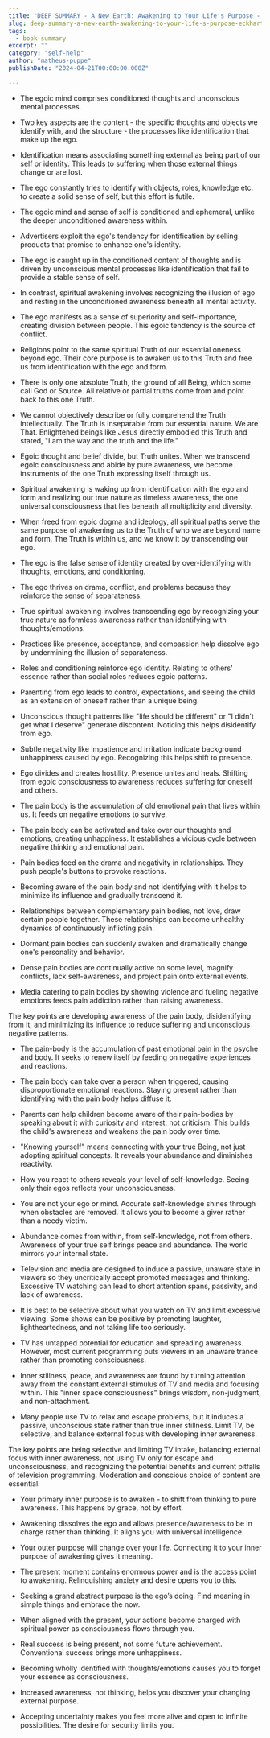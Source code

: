 ```yaml
---
title: "DEEP SUMMARY - A New Earth: Awakening to Your Life's Purpose - Eckhart Tolle"
slug: deep-summary-a-new-earth-awakening-to-your-life-s-purpose-eckhart-tolle
tags: 
  - book-summary
excerpt: ""
category: "self-help"
author: "matheus-puppe"
publishDate: "2024-04-21T00:00:00.000Z"

---
```





- The egoic mind comprises conditioned thoughts and unconscious mental processes. 

- Two key aspects are the content - the specific thoughts and objects we identify with, and the structure - the processes like identification that make up the ego.

- Identification means associating something external as being part of our self or identity. This leads to suffering when those external things change or are lost. 

- The ego constantly tries to identify with objects, roles, knowledge etc. to create a solid sense of self, but this effort is futile. 

- The egoic mind and sense of self is conditioned and ephemeral, unlike the deeper unconditioned awareness within. 

- Advertisers exploit the ego's tendency for identification by selling products that promise to enhance one's identity.

- The ego is caught up in the conditioned content of thoughts and is driven by unconscious mental processes like identification that fail to provide a stable sense of self. 

- In contrast, spiritual awakening involves recognizing the illusion of ego and resting in the unconditioned awareness beneath all mental activity.



 

- The ego manifests as a sense of superiority and self-importance, creating division between people. This egoic tendency is the source of conflict. 

- Religions point to the same spiritual Truth of our essential oneness beyond ego. Their core purpose is to awaken us to this Truth and free us from identification with the ego and form. 

- There is only one absolute Truth, the ground of all Being, which some call God or Source. All relative or partial truths come from and point back to this one Truth. 

- We cannot objectively describe or fully comprehend the Truth intellectually. The Truth is inseparable from our essential nature. We are That. Enlightened beings like Jesus directly embodied this Truth and stated, "I am the way and the truth and the life."

- Egoic thought and belief divide, but Truth unites. When we transcend egoic consciousness and abide by pure awareness, we become instruments of the one Truth expressing itself through us. 

- Spiritual awakening is waking up from identification with the ego and form and realizing our true nature as timeless awareness, the one universal consciousness that lies beneath all multiplicity and diversity.

- When freed from egoic dogma and ideology, all spiritual paths serve the same purpose of awakening us to the Truth of who we are beyond name and form. The Truth is within us, and we know it by transcending our ego.



- The ego is the false sense of identity created by over-identifying with thoughts, emotions, and conditioning. 

- The ego thrives on drama, conflict, and problems because they reinforce the sense of separateness.

- True spiritual awakening involves transcending ego by recognizing your true nature as formless awareness rather than identifying with thoughts/emotions.

- Practices like presence, acceptance, and compassion help dissolve ego by undermining the illusion of separateness. 

- Roles and conditioning reinforce ego identity. Relating to others' essence rather than social roles reduces egoic patterns.

- Parenting from ego leads to control, expectations, and seeing the child as an extension of oneself rather than a unique being.

- Unconscious thought patterns like "life should be different" or "I didn't get what I deserve" generate discontent. Noticing this helps disidentify from ego.

- Subtle negativity like impatience and irritation indicate background unhappiness caused by ego. Recognizing this helps shift to presence.

- Ego divides and creates hostility. Presence unites and heals. Shifting from egoic consciousness to awareness reduces suffering for oneself and others.

 

- The pain body is the accumulation of old emotional pain that lives within us. It feeds on negative emotions to survive. 

- The pain body can be activated and take over our thoughts and emotions, creating unhappiness. It establishes a vicious cycle between negative thinking and emotional pain.

- Pain bodies feed on the drama and negativity in relationships. They push people's buttons to provoke reactions. 

- Becoming aware of the pain body and not identifying with it helps to minimize its influence and gradually transcend it.

- Relationships between complementary pain bodies, not love, draw certain people together. These relationships can become unhealthy dynamics of continuously inflicting pain.

- Dormant pain bodies can suddenly awaken and dramatically change one's personality and behavior. 

- Dense pain bodies are continually active on some level, magnify conflicts, lack self-awareness, and project pain onto external events.

- Media catering to pain bodies by showing violence and fueling negative emotions feeds pain addiction rather than raising awareness.

The key points are developing awareness of the pain body, disidentifying from it, and minimizing its influence to reduce suffering and unconscious negative patterns.

- The pain-body is the accumulation of past emotional pain in the psyche and body. It seeks to renew itself by feeding on negative experiences and reactions.

- The pain body can take over a person when triggered, causing disproportionate emotional reactions. Staying present rather than identifying with the pain body helps diffuse it.

- Parents can help children become aware of their pain-bodies by speaking about it with curiosity and interest, not criticism. This builds the child's awareness and weakens the pain body over time.

- "Knowing yourself" means connecting with your true Being, not just adopting spiritual concepts. It reveals your abundance and diminishes reactivity.

- How you react to others reveals your level of self-knowledge. Seeing only their egos reflects your unconsciousness. 

- You are not your ego or mind. Accurate self-knowledge shines through when obstacles are removed. It allows you to become a giver rather than a needy victim.

- Abundance comes from within, from self-knowledge, not from others. Awareness of your true self brings peace and abundance. The world mirrors your internal state.



- Television and media are designed to induce a passive, unaware state in viewers so they uncritically accept promoted messages and thinking. Excessive TV watching can lead to short attention spans, passivity, and lack of awareness. 

- It is best to be selective about what you watch on TV and limit excessive viewing. Some shows can be positive by promoting laughter, lightheartedness, and not taking life too seriously.  

- TV has untapped potential for education and spreading awareness. However, most current programming puts viewers in an unaware trance rather than promoting consciousness.

- Inner stillness, peace, and awareness are found by turning attention away from the constant external stimulus of TV and media and focusing within. This "inner space consciousness" brings wisdom, non-judgment, and non-attachment.

- Many people use TV to relax and escape problems, but it induces a passive, unconscious state rather than true inner stillness. Limit TV, be selective, and balance external focus with developing inner awareness.

The key points are being selective and limiting TV intake, balancing external focus with inner awareness, not using TV only for escape and unconsciousness, and recognizing the potential benefits and current pitfalls of television programming. Moderation and conscious choice of content are essential.

 

- Your primary inner purpose is to awaken - to shift from thinking to pure awareness. This happens by grace, not by effort. 

- Awakening dissolves the ego and allows presence/awareness to be in charge rather than thinking. It aligns you with universal intelligence.

- Your outer purpose will change over your life. Connecting it to your inner purpose of awakening gives it meaning. 

- The present moment contains enormous power and is the access point to awakening. Relinquishing anxiety and desire opens you to this.

- Seeking a grand abstract purpose is the ego’s doing. Find meaning in simple things and embrace the now. 

- When aligned with the present, your actions become charged with spiritual power as consciousness flows through you. 

- Real success is being present, not some future achievement. Conventional success brings more unhappiness.

- Becoming wholly identified with thoughts/emotions causes you to forget your essence as consciousness. 

- Increased awareness, not thinking, helps you discover your changing external purpose. 

- Accepting uncertainty makes you feel more alive and open to infinite possibilities. The desire for security limits you.

